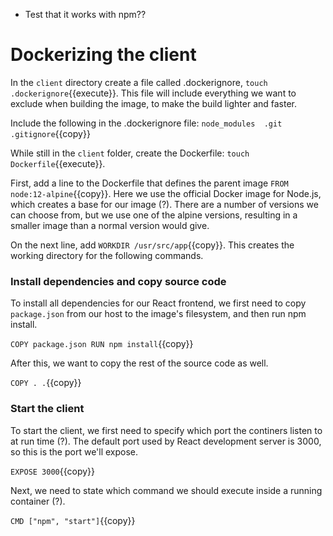 
- Test that it works with npm??
# Dockerizing the client
In the `client` directory create a file called .dockerignore, `touch .dockerignore`{{execute}}. This file will include everything we want to exclude when building the image, to make the build lighter and faster.

Include the following in the .dockerignore file: 
`node_modules 
.git
.gitignore`{{copy}}

While still in the `client` folder, create the Dockerfile: `touch Dockerfile`{{execute}}.

First, add a line to the Dockerfile that defines the parent image `FROM node:12-alpine`{{copy}}. Here we use the official Docker image for Node.js, which creates a base for our image (?). There are a number of versions we can choose from, but we use one of the alpine versions, resulting in a smaller image than a normal version would give.

On the next line, add `WORKDIR /usr/src/app`{{copy}}. This creates the working directory for the following commands.

### Install dependencies and copy source code

To install all dependencies for our React frontend, we first need to copy `package.json` from our host to the image's filesystem, and then run npm install. 

`COPY package.json
RUN npm install`{{copy}}

After this, we want to copy the rest of the source code as well.

`COPY . .`{{copy}}

### Start the client

To start the client, we first need to specify which port the continers listen to at run time (?). The default port used by React development server is 3000, so this is the port we'll expose.

`EXPOSE 3000`{{copy}}
<!-- "The EXPOSE instruction informs Docker that the container listens on the specified network ports at runtime." "If you EXPOSE a port, the service in the container is not accessible from outside Docker, but from inside other Docker containers. So this is good for inter-container communication." not sure if i understand -->

Next, we need to state which command we should execute inside a running container (?). 

`CMD ["npm", "start"]`{{copy}}
<!-- Maybe explain this more -->


